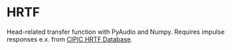 # HRTF
Head-related transfer function with PyAudio and Numpy. Requires impulse responses e.x. from [CIPIC HRTF Database](https://www.ece.ucdavis.edu/cipic/spatial-sound/hrtf-data/).
